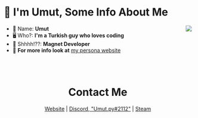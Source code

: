 #  👋 I'm Umut,  Some Info About Me

 <img align="right" src="https://github-readme-stats.vercel.app/api/top-langs/?username=umutgulmez&theme=dark&layout=compact&hide_border=1"/>

- 👀 Name: **Umut**
- 🖥️ Who?: **I'm a Turkish guy who loves coding**
- 🧲 Shhhh!??: **Magnet Developer**
- 📢 **For more info look at** [my persona website](https://umutgulmez.github.io/)


<br><br>
<h1 align="center"> Contact Me </h1>

<p align="center">
  <a href="https://umutgulmez.github.io/" target="_blank">Website</a>
  |
  <a href="https://discord.com/users/274615370214670336" target="_blank">Discord, "Umut.py#2112"</a>
  |
  <a href="https://steamcommunity.com/id/klyne312/" target="_blank">Steam</a>
</p>
